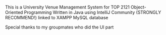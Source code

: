 This is a University Venue Management System for TOP 2121 Object-Oriented Programming 
Written in Java using IntelliJ Community (STRONGLY RECOMMEND!) linked to XAMPP MySQL database

Special thanks to my groupmates who did the UI part 
